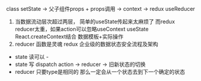 class setState -> 父子组件props  + props调用 -> context -> redux useReducer
1. 当数据流动层次超过两层， 简单的useState传起来太麻烦了
而redux reducer太重，如果action可以忽略useContext
useState React.createContext结合 数据模板+实际操作
2. reducer 函数是灵魂 
redux 企业级的数据状态安全流程及架构
- state 读可以 -
- state 写 dispatch action -> reducer -> 旧新状态的切换
- reducer 只要type是相同的 那么一定会从一个状态去到下一个确定的状态